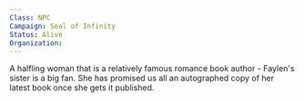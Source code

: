 ```yaml
---
Class: NPC
Campaign: Seal of Infinity
Status: Alive
Organization: 
---
```

A halfling woman that is a relatively famous romance book author - Faylen's sister is a big fan. She has promised us all an autographed copy of her latest book once she gets it published.